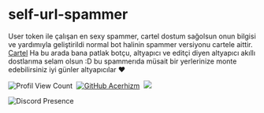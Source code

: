 # self-url-spammer
User token ile çalışan en sexy spammer, cartel dostum sağolsun onun bilgisi ve yardımıyla geliştirildi normal bot halinin spammer versiyonu cartele aittir. [Cartel](https://github.com/cartelfx) Ha bu arada bana patlak botçu, altyapıcı ve editçi diyen altyapıcı akıllı dostlarıma selam olsun :D bu spammerıda müsait bir yerlerinize monte edebilirsiniz iyi günler altyapıcılar ❤️

![Profil View Count](https://komarev.com/ghpvc/?username=Acerhizmq&color=000000)&nbsp;
[![GitHub Acerhizm](https://img.shields.io/github/followers/Acerhizmq?label=follow&style=social)](https://github.com/Acerhizmq)&nbsp;
<a href="https://instagram.com/acerhizm"><img src="https://img.shields.io/badge/@acerhizm-000000?style=flat&logo=Instagram&logoColor=white"/></a> &nbsp;

![Discord Presence](https://lanyard-profile-readme.vercel.app/api/340047062068494337?theme=dark&bg=1c1c1c&animated=yes&hideDiscrim=false&borderRadius=30px)
